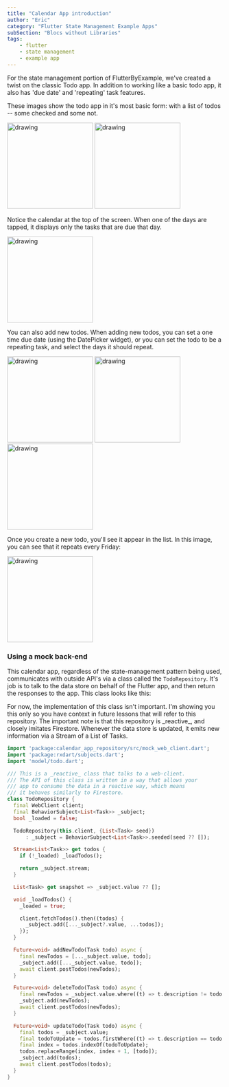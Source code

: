 ```yaml
---
title: "Calendar App introduction"
author: "Eric"
category: "Flutter State Management Example Apps"
subSection: "Blocs without Libraries"
tags:
    - flutter
    - state management
    - example app
---
```


For the state management portion of FlutterByExample, we've created a twist on the classic Todo app. In addition to working like a basic todo app, it also has 'due date' and 'repeating' task features.  

These images show the todo app in it's most basic form: with a list of todos -- some checked and some not.

<img src="images/calendar_app/calendar_app_home.png" alt="drawing" style="width:200px;"/>
<img src="images/calendar_app/calendar_app_home_2.png" alt="drawing" style="width:200px;"/>

Notice the calendar at the top of the screen. When one of the days are tapped, it displays only the tasks that are due that day.

<img src="images/calendar_app/calendar_app_friday_selected.png" alt="drawing" style="width:200px;"/>

You can also add new todos. When adding new todos, you can set a one time due date (using the DatePicker widget), or you can set the todo to be a repeating task, and select the days it should repeat.

<img src="images/calendar_app/calendar_app_add_todo.png" alt="drawing" style="width:200px;"/>
<img src="images/calendar_app/calendar_app_add_todo_datepicker.png" alt="drawing" style="width:200px;"/>
<img src="images/calendar_app/calendar_app_add_todo_repeating_true.png" alt="drawing" style="width:200px;"/>
 
 
Once you create a new todo, you'll see it appear in the list. In this image, you can see that it repeats every Friday:

<img src="images/calendar_app/calendar_app_friday_selected_2.png" alt="drawing" style="width:200px;"/>

### Using a mock back-end

This calendar app, regardless of the state-management pattern being used, communicates with outside API's via a class called the `TodoRepository`. It's job is to talk to the data store on behalf of the Flutter app, and then return the responses to the app. This class looks like this:

<div class="aside">For now, the implementation of this class isn't important. I'm showing you this only so you have context in future lessons that will refer to this repository. The important note is that this repository is _reactive_, and closely imitates Firestore. Whenever the data store is updated, it emits new information via a Stream of a List of Tasks.</div>

```dart
import 'package:calendar_app_repository/src/mock_web_client.dart';
import 'package:rxdart/subjects.dart';
import 'model/todo.dart';

/// This is a _reactive_ class that talks to a web-client.
/// The API of this class is written in a way that allows your
/// app to consume the data in a reactive way, which means
/// it behaves similarly to Firestore.
class TodoRepository {
  final WebClient client;
  final BehaviorSubject<List<Task>> _subject;
  bool _loaded = false;

  TodoRepository(this.client, {List<Task> seed})
      : _subject = BehaviorSubject<List<Task>>.seeded(seed ?? []);

  Stream<List<Task>> get todos {
    if (!_loaded) _loadTodos();

    return _subject.stream;
  }

  List<Task> get snapshot => _subject.value ?? [];

  void _loadTodos() {
    _loaded = true;

    client.fetchTodos().then((todos) {
      _subject.add([..._subject?.value, ...todos]);
    });
  }

  Future<void> addNewTodo(Task todo) async {
    final newTodos = [..._subject.value, todo];
    _subject.add([..._subject.value, todo]);
    await client.postTodos(newTodos);
  }

  Future<void> deleteTodo(Task todo) async {
    final newTodos = _subject.value.where((t) => t.description != todo.description);
    _subject.add(newTodos);
    await client.postTodos(newTodos);
  }

  Future<void> updateTodo(Task todo) async {
    final todos = _subject.value;
    final todoToUpdate = todos.firstWhere((t) => t.description == todo.description);
    final index = todos.indexOf(todoToUpdate);
    todos.replaceRange(index, index + 1, [todo]);
    _subject.add(todos);
    await client.postTodos(todos);
  }
}
```